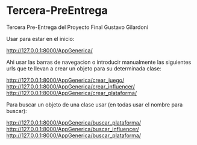 # Tercera-PreEntrega
Tercera Pre-Entrega del Proyecto Final Gustavo Gilardoni


Usar para estar en el inicio:

http://127.0.0.1:8000/AppGenerica/

Ahi usar las barras de navegacion o introducir manualmente las siguientes urls que te llevan a crear un objeto para su determinada clase:

http://127.0.0.1:8000/AppGenerica/crear_juego/
http://127.0.0.1:8000/AppGenerica/crear_influencer/
http://127.0.0.1:8000/AppGenerica/crear_plataforma/

Para buscar un objeto de una clase usar (en todas usar el nombre para buscar):

http://127.0.0.1:8000/AppGenerica/buscar_plataforma/
http://127.0.0.1:8000/AppGenerica/buscar_influencer/
http://127.0.0.1:8000/AppGenerica/buscar_plataforma/
